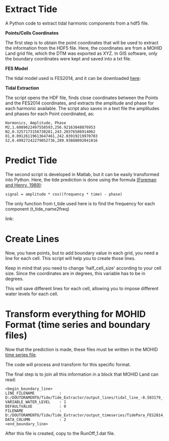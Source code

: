 # Extract Tide
A Python code to extract tidal harmonic components from a hdf5 file.

**Points/Cells Coordinates** 

The first step is to obtain the point coordinates that will be used to extract the information from the HDF5 file.
Here, the coordinates are from a MOHID Land grid file, which the DTM was exported as XYZ. In GIS software, only the boundary coordinates were kept and saved into a txt file.

**FES Model**

The tidal model used is FES2014, and it can be downloaded [here](http://wiki.mohid.com/index.php?title=FES2014): 

**Tidal Extraction** 

The script opens the HDF file, finds close coordinates between the Points and the FES2014 coordinates, and extracts the amplitude and phase for each harmonic available. 
The script also saves in a text file the amplitudes and phases for each Point coordinated, as:
```
Harmonics, Amplitude, Phase
M2,1.6089622497558593,256.92163848876953
N2,0.3257173156738281,243.20376586914062
O1,0.09126119613647461,242.03919219970703
S2,0.49927242279052736,289.93888092041016
```

# Predict Tide

The second script is developed in Matlab, but it can be easily transformed into Python. Here, the tide prediction is done using 
the formula  [(Foreman and Henry, 1989)](https://www.researchgate.net/publication/222121668_The_harmonic_analysis_of_tidal_model_time_series):
```
signal = amplitude * cos((frequency * time) - phase)
```
The only function from t_tide used here is to find the frequency for each component (t_tide_name2freq)

link: 
# Create Lines

Now, you have points, but to add boundary value in each grid, you need a line for each cell. 
This script will help you to create those lines. 

Keep in mind that you need to change 'half_cell_size' according to your cell size. 
Since the coordinates are in degrees, this variable has to be in degrees. 

This will save different lines for each cell, allowing you to impose different water levels for each cell.  

# Transform everything for MOHID Format (time series and boundary files)

Now that the prediction is made, these files must be written in the MOHID [time series file](http://wiki.mohid.com/index.php?title=Time_Series). 

The code will process and transform for this specific format. 

The final step is to join all this information in a block that MOHID Land can read: 
```
<begin_boundary_line>
LINE_FILENAME           : D:/DOUTORAMENTO/Tide/Tide_Extractor/output_lines/tidal_line_-0.503179_-46.162969.lin
VARIABLE_WATER_LEVEL    : 1
DEFAULTVALUE            : 0
FILENAME                : D:/DOUTORAMENTO/Tide/Tide_Extractor/output_timeseries/TidePara_FES2014_-0.503179_-46.162969.txt
DATA_COLUMN             : 2
<end_boundary_line>
```
After this file is created, copy to the RunOff_1.dat file.

